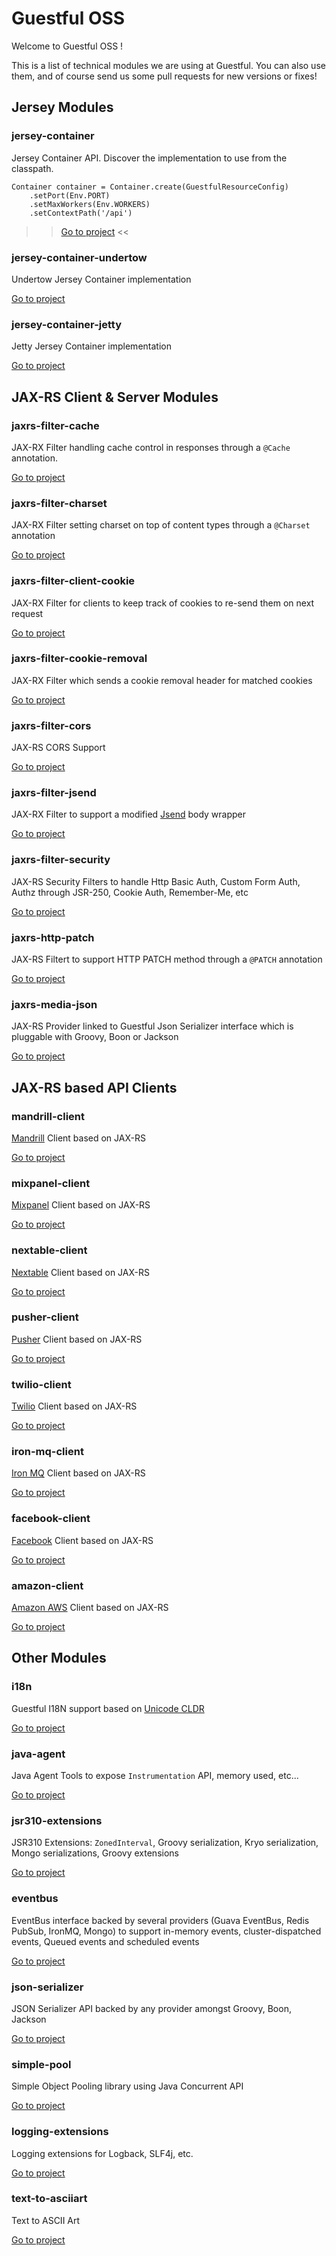 Guestful OSS
============

Welcome to Guestful OSS !

This is a list of technical modules we are using at Guestful. You can also use them, and of course send us some pull requests for new versions or fixes!

Jersey Modules
--------------

### jersey-container ###

Jersey Container API. Discover the implementation to use from the classpath.

```
Container container = Container.create(GuestfulResourceConfig)
    .setPort(Env.PORT)
    .setMaxWorkers(Env.WORKERS)
    .setContextPath('/api')
```

>> [Go to project](module.jersey-container) <<

### jersey-container-undertow ###

Undertow Jersey Container implementation

[Go to project](module.jersey-container-undertow)

### jersey-container-jetty ###

Jetty Jersey Container implementation

[Go to project](module.jersey-container-jetty)

JAX-RS Client & Server Modules
------------------------------

### jaxrs-filter-cache ###

JAX-RX Filter handling cache control in responses through a `@Cache` annotation.

[Go to project](module.jaxrs-filter-cache)

### jaxrs-filter-charset ###

JAX-RX Filter setting charset on top of content types through a `@Charset` annotation

[Go to project](module.jaxrs-filter-charset)

### jaxrs-filter-client-cookie ###

JAX-RX Filter for clients to keep track of cookies to re-send them on next request

[Go to project](module.jaxrs-filter-client-cookie)

### jaxrs-filter-cookie-removal ###

JAX-RX Filter which sends a cookie removal header for matched cookies

[Go to project](module.jaxrs-filter-cookie-removal)

### jaxrs-filter-cors ###

JAX-RS CORS Support

[Go to project](module.jaxrs-filter-cors)

### jaxrs-filter-jsend ###

JAX-RX Filter to support a modified [Jsend](http://labs.omniti.com/labs/jsend) body wrapper

[Go to project](module.jaxrs-filter-jsend)

### jaxrs-filter-security ###

JAX-RS Security Filters to handle Http Basic Auth, Custom Form Auth, Authz through JSR-250, Cookie Auth, Remember-Me, etc

[Go to project](module.jaxrs-filter-security)

### jaxrs-http-patch ###

JAX-RS Filtert to support HTTP PATCH method through a `@PATCH` annotation

[Go to project](module.jaxrs-http-patch)

### jaxrs-media-json ###

JAX-RS Provider linked to Guestful Json Serializer interface which is pluggable with Groovy, Boon or Jackson

[Go to project](module.jaxrs-media-json)

JAX-RS based API Clients
------------------------

### mandrill-client ###

[Mandrill](https://mandrillapp.com/) Client based on JAX-RS

[Go to project](module.mandrill-client)

### mixpanel-client ###

[Mixpanel](https://mixpanel.com/) Client based on JAX-RS

[Go to project](module.mixpanel-client)

### nextable-client ###

[Nextable](http://home.nextable.com/) Client based on JAX-RS

[Go to project](module.nextable-client)

### pusher-client ###

[Pusher](http://pusher.com/) Client based on JAX-RS

[Go to project](module.pusher-client)

### twilio-client ###

[Twilio](https://www.twilio.com/) Client based on JAX-RS

[Go to project](module.twilio-client)

### iron-mq-client ###

[Iron MQ](http://www.iron.io/mq) Client based on JAX-RS

[Go to project](module.iron-mq-client)

### facebook-client ###

[Facebook](https://www.facebook.com/) Client based on JAX-RS

[Go to project](module.facebook-client)

### amazon-client ###

[Amazon AWS](http://aws.amazon.com/) Client based on JAX-RS

[Go to project](module.amazon-client)

Other Modules
-------------

### i18n ###

Guestful I18N support based on [Unicode CLDR](http://cldr.unicode.org/)

[Go to project](module.i18n)

### java-agent ###

Java Agent Tools to expose `Instrumentation` API, memory used, etc...

[Go to project](module.java-agent)

### jsr310-extensions ###

JSR310 Extensions: `ZonedInterval`, Groovy serialization, Kryo serialization, Mongo serializations, Groovy extensions

[Go to project](module.jsr310-extensions)

### eventbus ###

EventBus interface backed by several providers (Guava EventBus, Redis PubSub, IronMQ, Mongo) to support in-memory events, cluster-dispatched events, Queued events and scheduled events

[Go to project](module.eventbus)

### json-serializer ###

JSON Serializer API backed by any provider amongst Groovy, Boon, Jackson

[Go to project](module.json-serializer)

### simple-pool ###

Simple Object Pooling library using Java Concurrent API

[Go to project](module.simple-pool)

### logging-extensions ###

Logging extensions for Logback, SLF4j, etc.

[Go to project](module.logging-extensions)

### text-to-asciiart ###

Text to ASCII Art

[Go to project](module.text-to-asciiart)
